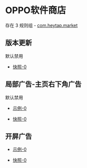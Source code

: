 # OPPO软件商店

存在 3 规则组 - [com.heytap.market](/src/apps/com.heytap.market.ts)

## 版本更新

默认禁用

- [快照-0](https://i.gkd.li/import/13455965)

## 局部广告-主页右下角广告

默认禁用

- [示例-0](https://m.gkd.li/110102406/5fc867ac-7c29-4f0b-b7cd-bd12e313f76b)

- [快照-0](https://i.gkd.li/import/14720024)

## 开屏广告

- [示例-0](https://m.gkd.li/110102406/dc1317cc-0cc6-48d6-8876-707afc734999)

- [快照-0](https://i.gkd.li/import/14667247)
